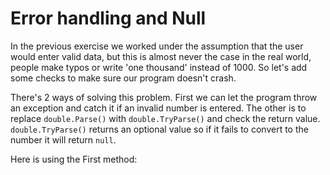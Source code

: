 # Error handling and Null

In the previous exercise we worked under the assumption that the user would enter
valid data, but this is almost never the case in the real world, people make typos
or write 'one thousand' instead of 1000. So let's add some checks to make sure our
program doesn't crash.

There's 2 ways of solving this problem. First we can let the program throw an exception
and catch it if an invalid number is entered. The other is to replace `double.Parse()`
with `double.TryParse()` and check the return value. `double.TryParse()` returns an 
optional value so if it fails to convert to the number it will return `null`.

Here is using the First method:
```C#

```